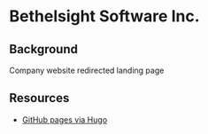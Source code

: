 # Bethelsight Software Inc.

## Background
Company website redirected landing page

## Resources
* [GitHub pages via Hugo](https://gohugo.io/hosting-and-deployment/hosting-on-github/)
